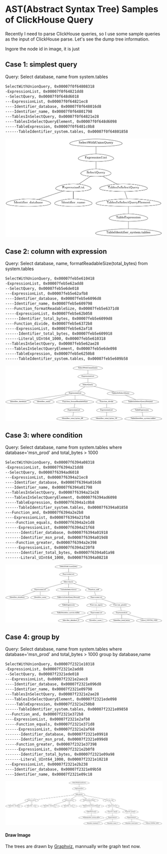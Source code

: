 # AST(Abstract Syntax Tree) Samples of ClickHouse Query
Recently I need to parse ClickHouse queries, so I use some sample queries as the input of ClickHouse parse. Let's see the dump tree information.

Ingore the node id in image, it is just

## Case 1: simplest query

Query: Select database, name from system.tables

```
SelectWithUnionQuery, 0x00007f0f64808318
-ExpressionList, 0x00007f0f64821dd8
--SelectQuery, 0x00007f0f648d6018
---ExpressionList, 0x00007f0f64821ec8
----Identifier_database, 0x00007f0f648016d8
----Identifier_name, 0x00007f0f64801798
---TablesInSelectQuery, 0x00007f0f64821e28
----TablesInSelectQueryElement, 0x00007f0f648d6098
-----TableExpression, 0x00007f0f6481c0b8
------TableIdentifier_system.tables, 0x00007f0f64801858
```

![case 1](images/AST/case-1.png)



## Case 2: column with expression

Query: Select database, name, formatReadableSize(total_bytes) from system.tables

```
SelectWithUnionQuery, 0x00007feb5e610418
-ExpressionList, 0x00007feb5e62add8
--SelectQuery, 0x00007feb5e6de018
---ExpressionList, 0x00007feb5e62afb8
----Identifier_database, 0x00007feb5e6096d8
----Identifier_name, 0x00007feb5e609798
----Function_formatReadableSize, 0x00007feb5e6371d8
-----ExpressionList, 0x00007feb5e62b058
------Identifier_total_bytes, 0x00007feb5e6099d8
----Function_divide, 0x00007feb5e6372b8
-----ExpressionList, 0x00007feb5e62af18
------Identifier_total_bytes, 0x00007feb5e609918
------Literal_UInt64_1000, 0x00007feb5e610318
---TablesInSelectQuery, 0x00007feb5e62ae28
----TablesInSelectQueryElement, 0x00007feb5e6de098
-----TableExpression, 0x00007feb5e6250b8
------TableIdentifier_system.tables, 0x00007feb5e609b58

```
![case 2](images/AST/case-2.png)


## Case 3: where condition

Query: Select database, name from system.tables where database='msn_prod' and total_bytes > 1000

```
SelectWithUnionQuery, 0x00007f6394a08318
-ExpressionList, 0x00007f6394a21dd8
--SelectQuery, 0x00007f6394ad6018
---ExpressionList, 0x00007f6394a21ec8
----Identifier_database, 0x00007f6394a016d8
----Identifier_name, 0x00007f6394a01798
---TablesInSelectQuery, 0x00007f6394a21e28
----TablesInSelectQueryElement, 0x00007f6394ad6098
-----TableExpression, 0x00007f6394a1c0b8
------TableIdentifier_system.tables, 0x00007f6394a01858
---Function_and, 0x00007f6394a2e2b8
----ExpressionList, 0x00007f6394a21fb8
-----Function_equals, 0x00007f6394a2e1d8
------ExpressionList, 0x00007f6394a21f68
-------Identifier_database, 0x00007f6394a01918
-------Identifier_msn_prod, 0x00007f6394a019d8
-----Function_greater, 0x00007f6394a2e398
------ExpressionList, 0x00007f6394a220f8
-------Identifier_total_bytes, 0x00007f6394a01a98
-------Literal_UInt64_1000, 0x00007f6394a08218

```

![case 3](images/AST/case-3.png)

## Case 4: group by

Query: Select database, name from system.tables where database='msn_prod' and total_bytes > 1000 group by database,name

```
SelectWithUnionQuery, 0x00007f2321e10318
-ExpressionList, 0x00007f2321e2add8
--SelectQuery, 0x00007f2321ede018
---ExpressionList, 0x00007f2321e2aec8
----Identifier_database, 0x00007f2321e096d8
----Identifier_name, 0x00007f2321e09798
---TablesInSelectQuery, 0x00007f2321e2ae28
----TablesInSelectQueryElement, 0x00007f2321ede098
-----TableExpression, 0x00007f2321e250b8
------TableIdentifier_system.tables, 0x00007f2321e09858
---Function_and, 0x00007f2321e372b8
----ExpressionList, 0x00007f2321e2afb8
-----Function_equals, 0x00007f2321e371d8
------ExpressionList, 0x00007f2321e2af68
-------Identifier_database, 0x00007f2321e09918
-------Identifier_msn_prod, 0x00007f2321e099d8
-----Function_greater, 0x00007f2321e37398
------ExpressionList, 0x00007f2321e2b0f8
-------Identifier_total_bytes, 0x00007f2321e09a98
-------Literal_UInt64_1000, 0x00007f2321e10218
---ExpressionList, 0x00007f2321e2b238
----Identifier_database, 0x00007f2321e09b58
----Identifier_name, 0x00007f2321e09c18
```

![case 4](images/AST/case-4.png)


#### Draw Image
The trees are drawn by [Graphviz](https://graphviz.org/doc/info/command.html), mannually write graph text now.